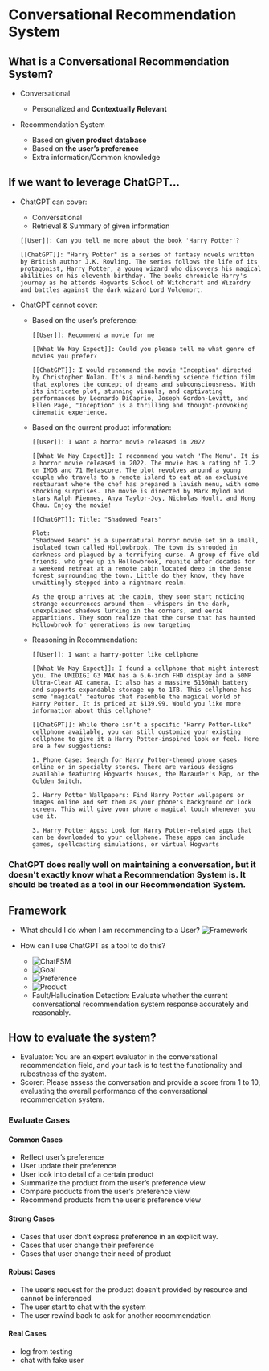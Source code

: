 # Conversational Recommendation System

## What is a Conversational Recommendation System?

- Conversational
    - Personalized and **Contextually Relevant**


- Recommendation System
    - Based on **given product database**
    - Based on **the user’s preference**
    - Extra information/Common knowledge

## If we want to leverage ChatGPT...

- ChatGPT can cover:
    - Conversational
    - Retrieval & Summary of given information
    ```
    [[User]]: Can you tell me more about the book 'Harry Potter'?

    [[ChatGPT]]: "Harry Potter" is a series of fantasy novels written by British author J.K. Rowling. The series follows the life of its protagonist, Harry Potter, a young wizard who discovers his magical abilities on his eleventh birthday. The books chronicle Harry's journey as he attends Hogwarts School of Witchcraft and Wizardry and battles against the dark wizard Lord Voldemort.
    ```

- ChatGPT cannot cover:
    - Based on the user’s preference:
        ```
        [[User]]: Recommend a movie for me

        [[What We May Expect]]: Could you please tell me what genre of movies you prefer?

        [[ChatGPT]]: I would recommend the movie "Inception" directed by Christopher Nolan. It's a mind-bending science fiction film that explores the concept of dreams and subconsciousness. With its intricate plot, stunning visuals, and captivating performances by Leonardo DiCaprio, Joseph Gordon-Levitt, and Ellen Page, "Inception" is a thrilling and thought-provoking cinematic experience.
        ```
    - Based on the current product information:
        ```
        [[User]]: I want a horror movie released in 2022

        [[What We May Expect]]: I recommend you watch 'The Menu'. It is a horror movie released in 2022. The movie has a rating of 7.2 on IMDB and 71 Metascore. The plot revolves around a young couple who travels to a remote island to eat at an exclusive restaurant where the chef has prepared a lavish menu, with some shocking surprises. The movie is directed by Mark Mylod and stars Ralph Fiennes, Anya Taylor-Joy, Nicholas Hoult, and Hong Chau. Enjoy the movie!

        [[ChatGPT]]: Title: "Shadowed Fears"

        Plot: 
        "Shadowed Fears" is a supernatural horror movie set in a small, isolated town called Hollowbrook. The town is shrouded in darkness and plagued by a terrifying curse. A group of five old friends, who grew up in Hollowbrook, reunite after decades for a weekend retreat at a remote cabin located deep in the dense forest surrounding the town. Little do they know, they have unwittingly stepped into a nightmare realm.

        As the group arrives at the cabin, they soon start noticing strange occurrences around them – whispers in the dark, unexplained shadows lurking in the corners, and eerie apparitions. They soon realize that the curse that has haunted Hollowbrook for generations is now targeting
        ```
    - Reasoning in Recommendation:
        ```
        [[User]]: I want a harry-potter like cellphone

        [[What We May Expect]]: I found a cellphone that might interest you. The UMIDIGI G3 MAX has a 6.6-inch FHD display and a 50MP Ultra-Clear AI camera. It also has a massive 5150mAh battery and supports expandable storage up to 1TB. This cellphone has some 'magical' features that resemble the magical world of Harry Potter. It is priced at $139.99. Would you like more information about this cellphone?

        [[ChatGPT]]: While there isn't a specific "Harry Potter-like" cellphone available, you can still customize your existing cellphone to give it a Harry Potter-inspired look or feel. Here are a few suggestions:

        1. Phone Case: Search for Harry Potter-themed phone cases online or in specialty stores. There are various designs available featuring Hogwarts houses, the Marauder's Map, or the Golden Snitch.

        2. Harry Potter Wallpapers: Find Harry Potter wallpapers or images online and set them as your phone's background or lock screen. This will give your phone a magical touch whenever you use it.

        3. Harry Potter Apps: Look for Harry Potter-related apps that can be downloaded to your cellphone. These apps can include games, spellcasting simulations, or virtual Hogwarts
        ```
    


### ChatGPT does really well on maintaining a conversation, but it doesn't exactly know what a Recommendation System is. It should be treated as a tool in our Recommendation System. 

## Framework
- What should I do when I am recommending to a User?
![Framework](./assets/1.png)

- How can I use ChatGPT as a tool to do this?
    - ![ChatFSM](./assets/fsm.png)
    - ![Goal](./assets/goal.png)
    - ![Preference](./assets/preference.png)
    - ![Product](./assets/product.png)
    - Fault/Hallucination Detection: Evaluate whether the current conversational recommendation system response accurately and reasonably.

## How to evaluate the system?

- Evaluator: You are an expert evaluator in the conversational recommendation field, and your task is to test the functionality and rubostness of the system.
- Scorer: Please assess the conversation and provide a score from 1 to 10, evaluating the overall performance of the conversational recommendation system.

### Evaluate Cases

#### Common Cases

- Reflect user’s preference
- User update their preference
- User look into detail of a certain product
- Summarize the product from the user’s preference view
- Compare products from the user’s preference view
- Recommend products from the user’s preference view

#### Strong Cases

- Cases that user don’t express preference in an explicit way.
- Cases that user change their preference
- Cases that user change their need of product

#### Robust Cases

- The user’s request for the product doesn’t provided by resource and cannot be inferenced
- The user start to chat with the system
- The user rewind back to ask for another recommendation

#### Real Cases

- log from testing
- chat with fake user
